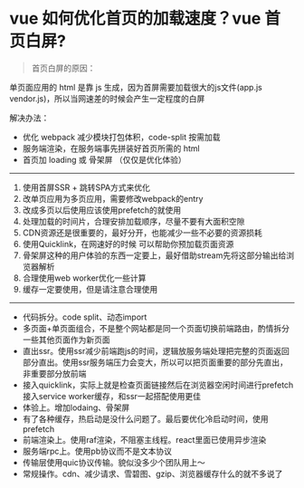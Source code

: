 # vue 如何优化首页的加载速度？vue 首页白屏?

> 首页白屏的原因：

单页面应用的 html 是靠 js 生成，因为首屏需要加载很大的js文件(app.js vendor.js)，所以当网速差的时候会产生一定程度的白屏

解决办法：
- 优化 webpack 减少模块打包体积，code-split 按需加载
- 服务端渲染，在服务端事先拼装好首页所需的 html
- 首页加 loading 或 骨架屏 （仅仅是优化体验）
------------------
1. 使用首屏SSR + 跳转SPA方式来优化
2. 改单页应用为多页应用，需要修改webpack的entry
3. 改成多页以后使用应该使用prefetch的就使用
4. 处理加载的时间片，合理安排加载顺序，尽量不要有大面积空隙
5. CDN资源还是很重要的，最好分开，也能减少一些不必要的资源损耗
6. 使用Quicklink，在网速好的时候 可以帮助你预加载页面资源
7. 骨架屏这种的用户体验的东西一定要上，最好借助stream先将这部分输出给浏览器解析
8. 合理使用web worker优化一些计算
9. 缓存一定要使用，但是请注意合理使用
------------------
- 代码拆分。code split、动态import
- 多页面+单页面组合，不是整个网站都是同一个页面切换前端路由，酌情拆分一些其他页面作为新页面
- 直出ssr。使用ssr减少前端跑js的时间，逻辑放服务端处理把完整的页面返回
部分直出。使用ssr服务端压力会变大，所以可以把页面重要的部分先直出，非重要部分放前端
- 接入quicklink，实际上就是检查页面链接然后在浏览器空闲时间进行prefetch
接入service worker缓存，和ssr一起搭配使用更佳
- 体验上。增加lodaing、骨架屏
- 有了各种缓存，热启动是没什么问题了。最后要优化冷启动时间，使用prefetch
- 前端渲染上。使用raf渲染，不阻塞主线程。react里面已使用异步渲染
- 服务端rpc上。使用pb协议而不是文本协议
- 传输层使用quic协议传输。貌似没多少个团队用上～
- 常规操作。cdn、减少请求、雪碧图、gzip、浏览器缓存什么的就不多说了